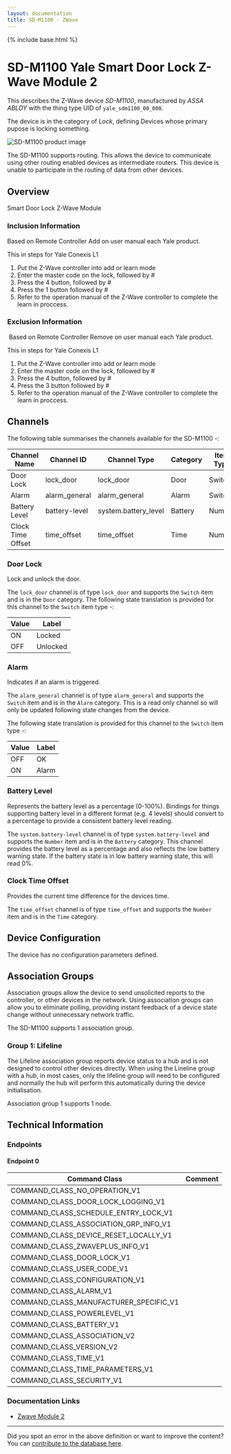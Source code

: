 ```yaml
---
layout: documentation
title: SD-M1100 - ZWave
---
```


{% include base.html %}

# SD-M1100 Yale Smart Door Lock Z-Wave Module 2
This describes the Z-Wave device *SD-M1100*, manufactured by *ASSA ABLOY* with the thing type UID of ```yale_sdm1100_00_000```.

The device is in the category of *Lock*, defining Devices whose primary pupose is locking something.

![SD-M1100 product image](https://opensmarthouse.org/zwavedatabase/1141/image/)


The SD-M1100 supports routing. This allows the device to communicate using other routing enabled devices as intermediate routers.  This device is unable to participate in the routing of data from other devices.

## Overview

Smart Door Lock Z-Wave Module

### Inclusion Information

Based on Remote Controller Add on user manual each Yale product.

This in steps for Yale Conexis L1

  1. Put the Z-Wave controller into add or learn mode
  2. Enter the master code on the lock, followed by #
  3. Press the 4 button, followed by #
  4. Press the 1 button followed by #
  5. Refer to the operation manual of the Z-Wave controller to complete the learn in proccess.

### Exclusion Information

 Based on Remote Controller Remove on user manual each Yale product.

This in steps for Yale Conexis L1

  1. Put the Z-Wave controller into add or learn mode
  2. Enter the master code on the lock, followed by #
  3. Press the 4 button, followed by #
  4. Press the 3 button followed by #
  5. Refer to the operation manual of the Z-Wave controller to complete the learn in proccess.

## Channels

The following table summarises the channels available for the SD-M1100 -:

| Channel Name | Channel ID | Channel Type | Category | Item Type |
|--------------|------------|--------------|----------|-----------|
| Door Lock | lock_door | lock_door | Door | Switch | 
| Alarm | alarm_general | alarm_general | Alarm | Switch | 
| Battery Level | battery-level | system.battery_level | Battery | Number |
| Clock Time Offset | time_offset | time_offset | Time | Number | 

### Door Lock
Lock and unlock the door.

The ```lock_door``` channel is of type ```lock_door``` and supports the ```Switch``` item and is in the ```Door``` category.
The following state translation is provided for this channel to the ```Switch``` item type -:

| Value | Label     |
|-------|-----------|
| ON | Locked |
| OFF | Unlocked |

### Alarm
Indicates if an alarm is triggered.

The ```alarm_general``` channel is of type ```alarm_general``` and supports the ```Switch``` item and is in the ```Alarm``` category. This is a read only channel so will only be updated following state changes from the device.

The following state translation is provided for this channel to the ```Switch``` item type -:

| Value | Label     |
|-------|-----------|
| OFF | OK |
| ON | Alarm |

### Battery Level
Represents the battery level as a percentage (0-100%). Bindings for things supporting battery level in a different format (e.g. 4 levels) should convert to a percentage to provide a consistent battery level reading.

The ```system.battery-level``` channel is of type ```system.battery-level``` and supports the ```Number``` item and is in the ```Battery``` category.
This channel provides the battery level as a percentage and also reflects the low battery warning state. If the battery state is in low battery warning state, this will read 0%.
### Clock Time Offset
Provides the current time difference for the devices time.

The ```time_offset``` channel is of type ```time_offset``` and supports the ```Number``` item and is in the ```Time``` category.



## Device Configuration

The device has no configuration parameters defined.

## Association Groups

Association groups allow the device to send unsolicited reports to the controller, or other devices in the network. Using association groups can allow you to eliminate polling, providing instant feedback of a device state change without unnecessary network traffic.

The SD-M1100 supports 1 association group.

### Group 1: Lifeline

The Lifeline association group reports device status to a hub and is not designed to control other devices directly. When using the Lineline group with a hub, in most cases, only the lifeline group will need to be configured and normally the hub will perform this automatically during the device initialisation.

Association group 1 supports 1 node.

## Technical Information

### Endpoints

#### Endpoint 0

| Command Class | Comment |
|---------------|---------|
| COMMAND_CLASS_NO_OPERATION_V1| |
| COMMAND_CLASS_DOOR_LOCK_LOGGING_V1| |
| COMMAND_CLASS_SCHEDULE_ENTRY_LOCK_V1| |
| COMMAND_CLASS_ASSOCIATION_GRP_INFO_V1| |
| COMMAND_CLASS_DEVICE_RESET_LOCALLY_V1| |
| COMMAND_CLASS_ZWAVEPLUS_INFO_V1| |
| COMMAND_CLASS_DOOR_LOCK_V1| |
| COMMAND_CLASS_USER_CODE_V1| |
| COMMAND_CLASS_CONFIGURATION_V1| |
| COMMAND_CLASS_ALARM_V1| |
| COMMAND_CLASS_MANUFACTURER_SPECIFIC_V1| |
| COMMAND_CLASS_POWERLEVEL_V1| |
| COMMAND_CLASS_BATTERY_V1| |
| COMMAND_CLASS_ASSOCIATION_V2| |
| COMMAND_CLASS_VERSION_V2| |
| COMMAND_CLASS_TIME_V1| |
| COMMAND_CLASS_TIME_PARAMETERS_V1| |
| COMMAND_CLASS_SECURITY_V1| |

### Documentation Links

* [Zwave Module 2](https://opensmarthouse.org/zwavedatabase/1141/Zwave-Module-2.pdf)

---

Did you spot an error in the above definition or want to improve the content?
You can [contribute to the database here](https://opensmarthouse.org/zwavedatabase/1141).
